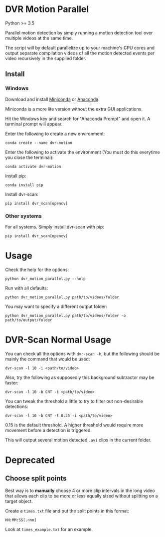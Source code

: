 # DVR Motion Parallel

Python >= 3.5

Parallel motion detection by simply running a motion detection tool
over multiple videos at the same time.

The script will by default parallelize up to your machine's CPU cores and
output separate compilation videos of all the motion detected
events per video recursively in the supplied folder.

## Install

### Windows

Download and install [Miniconda](https://docs.conda.io/en/latest/miniconda.html) or [Anaconda](https://www.anaconda.com/).

Miniconda is a more lite version without the extra GUI applications.

Hit the Windows key and search for "Anaconda Prompt" and open it. A terminal prompt will appear.

Enter the following to create a new environment:
```
conda create --name dvr-motion 
```

Enter the following to activate the environment (You must do this everytime you close the terminal):
```
conda activate dvr-motion
```

Install pip:
```
conda install pip
```

Install dvr-scan:
```
pip install dvr_scan[opencv]
```

### Other systems

For all systems. Simply install dvr-scan with pip:
```
pip install dvr_scan[opencv]
```

# Usage

Check the help for the options:

```
python dvr_motion_parallel.py --help
```

Run with all defaults:

```
python dvr_motion_parallel.py path/to/videos/folder
```

You may want to specify a different output folder:

```
python dvr_motion_parallel.py path/to/videos/folder -o path/to/output/folder
```

# DVR-Scan Normal Usage

You can check all the options with `dvr-scan -h`, but the following should be
mainly the command that would be used:

```
dvr-scan -l 10 -i <path/to/video>
```

Also, try the following as supposedly this background subtractor may be faster:
```
dvr-scan -l 10 -b CNT -i <path/to/video>
```

You can tweak the threshold a little to try to filter out non-desirable detections:
```
dvr-scan -l 10 -b CNT -t 0.25 -i <path/to/video>
```

0.15 is the default threshold. A higher threshold would require more movement before
a detection is triggered.

This will output several motion detected `.avi` clips in the current folder.

# Deprecated

## Choose split points

Best way is to **manually** choose 4 or more clip intervals in the long video
that allows each clip to be more or less equally sized without splitting
on a target object.

Create a `times.txt` file and put the split points
in this format:
```
HH:MM:SS[.nnn]
```
Look at `times_example.txt` for an example.
